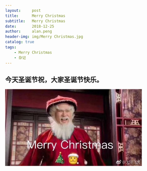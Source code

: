 ```yaml
---
layout:     post
title:      Merry Christmas
subtitle:   Merry Christmas
date:       2018-12-25
author:     alan.peng
header-img: img/Merry Christmas.jpg
catalog: true
tags:
    - Merry Christmas
    - 杂记
---
```



## 今天圣诞节祝，大家圣诞节快乐。

![](/img/others/MerryChristmas.jpg)

